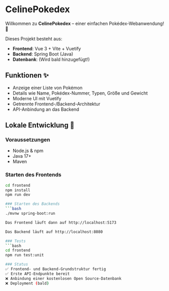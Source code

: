# CelinePokedex

Willkommen zu **CelinePokedex** – einer einfachen Pokédex-Webanwendung! 🧡

Dieses Projekt besteht aus:
- **Frontend**: Vue 3 + Vite + Vuetify
- **Backend**: Spring Boot (Java)
- **Datenbank**: (Wird bald hinzugefügt!)

## Funktionen ✨
- Anzeige einer Liste von Pokémon
- Details wie Name, Pokédex-Nummer, Typen, Größe und Gewicht
- Moderne UI mit Vuetify
- Getrennte Frontend-/Backend-Architektur
- API-Anbindung an das Backend

## Lokale Entwicklung 🚀

### Voraussetzungen
- Node.js & npm
- Java 17+
- Maven

### Starten des Frontends
```bash
cd frontend
npm install
npm run dev

### Starten des Backends
```bash
./mvnw spring-boot:run

Das Frontend läuft dann auf http://localhost:5173

Das Backend läuft auf http://localhost:8080

### Tests
```bash
cd frontend
npm run test:unit

### Status
✅ Frontend- und Backend-Grundstruktur fertig
✅ Erste API-Endpunkte bereit
❌ Anbindung einer kostenlosen Open Source-Datenbank
❌ Deployment (bald)